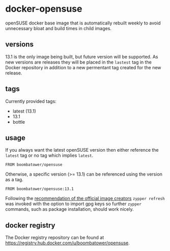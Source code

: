 docker-opensuse
===============
openSUSE docker base image that is automatically rebuilt weekly to avoid unnecessary bloat and build times in child images.

versions
--------
13.1 is the only image being built, but future version will be supported. As new versions are releases they will be placed in the `lastest` tag in the Docker repository in addition to a new permentant tag created for the new release.

tags
----
Currently provided tags:

- latest (13.1)
- 13.1
- bottle

usage
-----
If you always want the latest openSUSE version then either reference the `latest` tag or no tag which implies `latest`.

    FROM boombatower/opensuse

Otherwise, a specific version (>= 13.1) can be referenced using the version as a tag.

    FROM boombatower/opensuse:13.1

Following the [recommendation of the official image creators](https://news.opensuse.org/2014/08/07/official-docker-containers/) `zypper refresh` was invoked with the option to import gpg keys so further `zypper` commands, such as package installation, should work nicely.

docker registry
---------------
The Docker registry repository can be found at https://registry.hub.docker.com/u/boombatower/opensuse.
